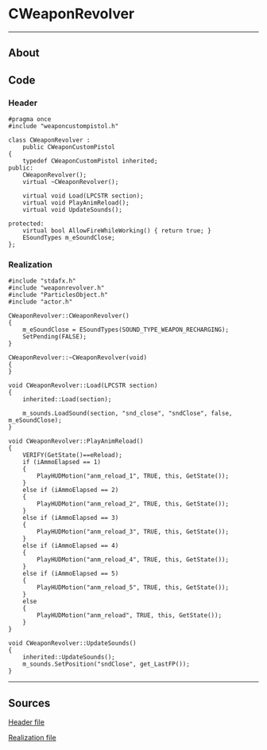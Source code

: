 # CWeaponRevolver

___

## About



## Code

### Header

```C++,icon=.devicon-cplusplus-plain,filepath="src/xrGame/WeaponRevolver.h"
#pragma once
#include "weaponcustompistol.h"

class CWeaponRevolver :
	public CWeaponCustomPistol
{
	typedef CWeaponCustomPistol inherited;
public:
	CWeaponRevolver();
	virtual ~CWeaponRevolver();

	virtual void Load(LPCSTR section);
	virtual void PlayAnimReload();
	virtual void UpdateSounds();

protected:
	virtual bool AllowFireWhileWorking() { return true; }
	ESoundTypes m_eSoundClose;
};
```

### Realization

```C++,icon=.devicon-cplusplus-plain,filepath="src/xrGame/WeaponRevolver.cpp"
#include "stdafx.h"
#include "weaponrevolver.h"
#include "ParticlesObject.h"
#include "actor.h"

CWeaponRevolver::CWeaponRevolver()
{
	m_eSoundClose = ESoundTypes(SOUND_TYPE_WEAPON_RECHARGING);
	SetPending(FALSE);
}

CWeaponRevolver::~CWeaponRevolver(void)
{
}

void CWeaponRevolver::Load(LPCSTR section)
{
	inherited::Load(section);

	m_sounds.LoadSound(section, "snd_close", "sndClose", false, m_eSoundClose);
}

void CWeaponRevolver::PlayAnimReload()
{
	VERIFY(GetState()==eReload);
	if (iAmmoElapsed == 1)
	{
		PlayHUDMotion("anm_reload_1", TRUE, this, GetState());
	}
	else if (iAmmoElapsed == 2)
	{
		PlayHUDMotion("anm_reload_2", TRUE, this, GetState());
	}
	else if (iAmmoElapsed == 3)
	{
		PlayHUDMotion("anm_reload_3", TRUE, this, GetState());
	}
	else if (iAmmoElapsed == 4)
	{
		PlayHUDMotion("anm_reload_4", TRUE, this, GetState());
	}
	else if (iAmmoElapsed == 5)
	{
		PlayHUDMotion("anm_reload_5", TRUE, this, GetState());
	}
	else
	{
		PlayHUDMotion("anm_reload", TRUE, this, GetState());
	}
}

void CWeaponRevolver::UpdateSounds()
{
	inherited::UpdateSounds();
	m_sounds.SetPosition("sndClose", get_LastFP());
}
```

___

## Sources

[Header file](https://bitbucket.org/anomalymod/xray-monolith/src/master/src/xrGame/WeaponRevolver.h)

[Realization file](https://bitbucket.org/anomalymod/xray-monolith/src/master/src/xrGame/WeaponRevolver.cpp)
